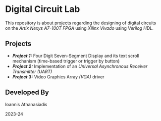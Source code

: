 # Digital Circuit Lab

This repository is about projects regarding the designing of digital circuits on the *Artix Nexys A7-100T FPGA* using *Xilinx Vivado* using *Verilog HDL*.
## Projects

- ***Project 1:*** Four Digit Seven-Segment Display and its text scroll mechanism (time-based trigger or trigger by button)
- ***Project 2:*** Implementation of an *Universal Asynchronous Receiver Transmitter (UART)*
- ***Project 3:*** Video Graphics Array *(VGA)* driver
## Developed By
Ioannis Athanasiadis

2023-24
